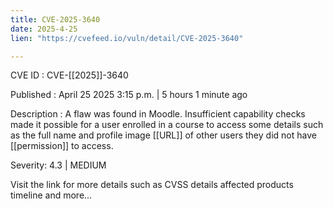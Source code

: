 ```yaml
---
title: CVE-2025-3640
date: 2025-4-25
lien: "https://cvefeed.io/vuln/detail/CVE-2025-3640"

---
```


CVE ID : CVE-[[2025]]-3640

Published :  April 25
2025
3:15 p.m. | 5 hours
1 minute ago

Description : A flaw was found in Moodle. Insufficient capability checks made it possible for a user enrolled in a course to access some details
such as the full name and profile image  [[URL]]
of other users they did not have  [[permission]] to access.

Severity: 4.3 | MEDIUM

Visit the link for more details
such as CVSS details
affected products
timeline
and more...
